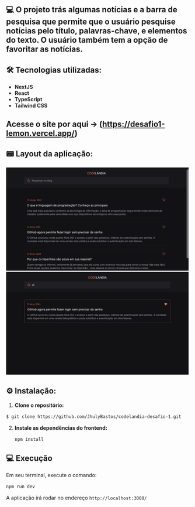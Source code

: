 ## 💻 O projeto trás algumas notícias e a barra de pesquisa que permite que o usuário pesquise notícias pelo título, palavras-chave, e elementos do texto. O usuário também tem a opção de favoritar as notícias.

## 🛠️ Tecnologias utilizadas:

- **NextJS**
- **React**
- **TypeScript**
- **Tailwind CSS**

## Acesse o site por aqui -> (https://desafio1-lemon.vercel.app/)

## 📟 Layout da aplicação:

<img src="./home.jpeg" alt="Home" width="500"/>
<img src="./filtro-exemplo.jpeg" alt="Home" width="500"/>

## ⚙️ Instalação:

1. **Clone o repositório:**

```bash
$ git clone https://github.com/JhulyBastos/codelandia-desafio-1.git
```

2. **Instale as dependências do frontend:**

   ```bash
   npm install
   ```

## 💻 Execução

Em seu terminal, execute o comando:

```bash
npm run dev
```

A aplicação irá rodar no endereço `http://localhost:3000/`
